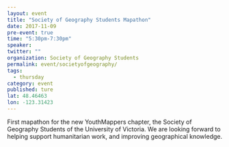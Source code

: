 ```yaml
---
layout: event
title: "Society of Geography Students Mapathon"
date: 2017-11-09
pre-event: true
time: "5:30pm-7:30pm"
speaker:
twitter: ""
organization: Society of Geography Students 
permalink: event/societyofgeography/
tags:
  - thursday
category: event
published: ture
lat: 48.46463
lon: -123.31423
---
```


First mapathon for the new YouthMappers chapter, the Society of Geography Students of the University of Victoria. We are looking forward to helping support humanitarian work, and improving geographical knowledge.
